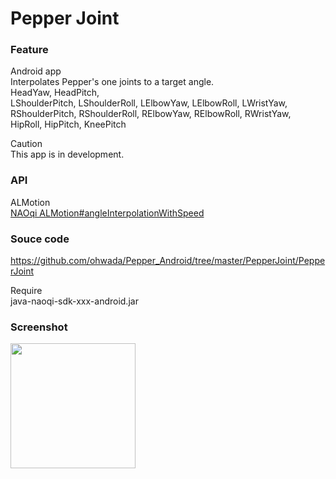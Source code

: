 Pepper Joint
===============

### Feature
Android app <br/>
Interpolates Pepper's one joints to a target angle. <br/>
HeadYaw, HeadPitch, <br/>
LShoulderPitch, LShoulderRoll, LElbowYaw, LElbowRoll, LWristYaw, <br/>
RShoulderPitch, RShoulderRoll, RElbowYaw, RElbowRoll, RWristYaw, <br/>
HipRoll, HipPitch, KneePitch <br/>

Caution <br/>
This app is in development. <br/>

### API
ALMotion <br/>
[NAOqi ALMotion#angleInterpolationWithSpeed](http://doc.aldebaran.com/2-1/naoqi/motion/control-joint-api.html#ALMotionProxy::angleInterpolationWithSpeed__AL::ALValueCR.AL::ALValueCR.floatCR) <br/>

### Souce code
https://github.com/ohwada/Pepper_Android/tree/master/PepperJoint/PepperJoint <br/>

Require <br/>
java-naoqi-sdk-xxx-android.jar <br/>

### Screenshot
<img src="https://raw.githubusercontent.com/ohwada/Pepper_Android/master/PepperJoint/docs/screen.png" width="200" /> <br/>
